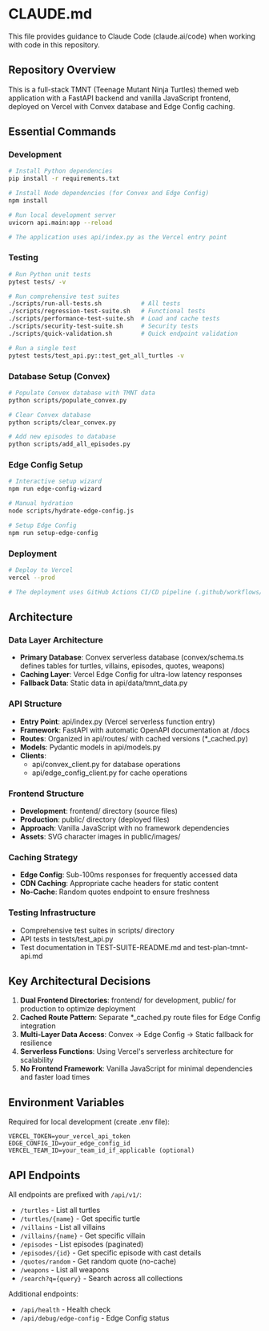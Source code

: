 # CLAUDE.md

This file provides guidance to Claude Code (claude.ai/code) when working with code in this repository.

## Repository Overview

This is a full-stack TMNT (Teenage Mutant Ninja Turtles) themed web application with a FastAPI backend and vanilla JavaScript frontend, deployed on Vercel with Convex database and Edge Config caching.

## Essential Commands

### Development
```bash
# Install Python dependencies
pip install -r requirements.txt

# Install Node dependencies (for Convex and Edge Config)
npm install

# Run local development server
uvicorn api.main:app --reload

# The application uses api/index.py as the Vercel entry point
```

### Testing
```bash
# Run Python unit tests
pytest tests/ -v

# Run comprehensive test suites
./scripts/run-all-tests.sh           # All tests
./scripts/regression-test-suite.sh   # Functional tests
./scripts/performance-test-suite.sh  # Load and cache tests
./scripts/security-test-suite.sh     # Security tests
./scripts/quick-validation.sh        # Quick endpoint validation

# Run a single test
pytest tests/test_api.py::test_get_all_turtles -v
```

### Database Setup (Convex)
```bash
# Populate Convex database with TMNT data
python scripts/populate_convex.py

# Clear Convex database
python scripts/clear_convex.py

# Add new episodes to database
python scripts/add_all_episodes.py
```

### Edge Config Setup
```bash
# Interactive setup wizard
npm run edge-config-wizard

# Manual hydration
node scripts/hydrate-edge-config.js

# Setup Edge Config
npm run setup-edge-config
```

### Deployment
```bash
# Deploy to Vercel
vercel --prod

# The deployment uses GitHub Actions CI/CD pipeline (.github/workflows/deploy.yml)
```

## Architecture

### Data Layer Architecture
- **Primary Database**: Convex serverless database (convex/schema.ts defines tables for turtles, villains, episodes, quotes, weapons)
- **Caching Layer**: Vercel Edge Config for ultra-low latency responses
- **Fallback Data**: Static data in api/data/tmnt_data.py

### API Structure
- **Entry Point**: api/index.py (Vercel serverless function entry)
- **Framework**: FastAPI with automatic OpenAPI documentation at /docs
- **Routes**: Organized in api/routes/ with cached versions (*_cached.py)
- **Models**: Pydantic models in api/models.py
- **Clients**: 
  - api/convex_client.py for database operations
  - api/edge_config_client.py for cache operations

### Frontend Structure
- **Development**: frontend/ directory (source files)
- **Production**: public/ directory (deployed files)
- **Approach**: Vanilla JavaScript with no framework dependencies
- **Assets**: SVG character images in public/images/

### Caching Strategy
- **Edge Config**: Sub-100ms responses for frequently accessed data
- **CDN Caching**: Appropriate cache headers for static content
- **No-Cache**: Random quotes endpoint to ensure freshness

### Testing Infrastructure
- Comprehensive test suites in scripts/ directory
- API tests in tests/test_api.py
- Test documentation in TEST-SUITE-README.md and test-plan-tmnt-api.md

## Key Architectural Decisions

1. **Dual Frontend Directories**: frontend/ for development, public/ for production to optimize deployment
2. **Cached Route Pattern**: Separate *_cached.py route files for Edge Config integration
3. **Multi-Layer Data Access**: Convex → Edge Config → Static fallback for resilience
4. **Serverless Functions**: Using Vercel's serverless architecture for scalability
5. **No Frontend Framework**: Vanilla JavaScript for minimal dependencies and faster load times

## Environment Variables

Required for local development (create .env file):
```
VERCEL_TOKEN=your_vercel_api_token
EDGE_CONFIG_ID=your_edge_config_id
VERCEL_TEAM_ID=your_team_id_if_applicable (optional)
```

## API Endpoints

All endpoints are prefixed with `/api/v1/`:
- `/turtles` - List all turtles
- `/turtles/{name}` - Get specific turtle
- `/villains` - List all villains  
- `/villains/{name}` - Get specific villain
- `/episodes` - List episodes (paginated)
- `/episodes/{id}` - Get specific episode with cast details
- `/quotes/random` - Get random quote (no-cache)
- `/weapons` - List all weapons
- `/search?q={query}` - Search across all collections

Additional endpoints:
- `/api/health` - Health check
- `/api/debug/edge-config` - Edge Config status